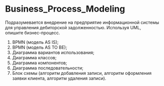 # Business_Process_Modeling

Подразумевается внедрение на предприятие информационной системы для управления дебиторской задолженностью. Используя UML, опишите бизнес-процесс.
1. BPMN (модель AS IS);
2. BPMN (модель AS TO BE);
3. Диаграмма вариантов использования;
4. Диаграмма классов;
5. Диаграмма компонентов;
6. Диаграмма последовательности;
7. Блок схемы (алгоритм добавления записи, алгоритм оформления заявки клиента, алгоритм удаления записи).
